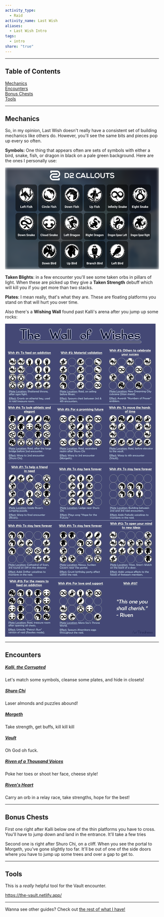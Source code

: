 ```yaml
---  
activity_type:  
  - Raid  
activity_name: Last Wish  
aliases:  
  - Last Wish Intro  
tags:  
  - intro  
share: "true"  
---  
```

  
----  
  
## Table of Contents  
  
[Mechanics](0%20-%20Intro%20to%20Last%20Wish.mdmechanics)  
[Encounters](0%20-%20Intro%20to%20Last%20Wish.mdencounters)  
[Bonus Chests](0%20-%20Intro%20to%20Last%20Wish.mdbonus-chests)  
[Tools](0%20-%20Intro%20to%20Last%20Wish.mdtools)  
  
----  
  
## Mechanics  
  
So, in my opinion, Last Wish doesn't really have a consistent set of building mechanics like others do. However, you'll see the same bits and pieces pop up every so often.  
  
**Symbols:** One thing that appears often are sets of symbols with either a bird, snake, fish, or dragon in black on a pale green background. Here are the ones I personally use:  
  
![callouts for symbols](../../assets/img/LW-symbols.png)  
  
**Taken Blights**: in a few encounter you'll see some taken orbs in pillars of light. When these are picked up they give a **Taken Strength** debuff which will kill you if you get more than two stacks.  
  
**Plates**: I mean really, that's what they are. These are floating platforms you stand on that will hurt you over time.  
  
Also there's a **Wishing Wall** found past Kalli's arena after you jump up some rocks:  
  
![The Wishing Wall|ctr](../../assets/img/Wishing%20Wall.jpeg)  
  
---  
  
## Encounters  
  
##### [Kalli, the Corrupted](./1%20-%20Kalli,%20the%20Corrupted.md)  
  
Let's match some symbols, cleanse some plates, and hide in closets!  
  
##### [Shuro Chi](./2%20-%20Shuro%20Chi,%20The%20Corrupted.md)  
  
Laser almonds and puzzles abound!  
  
##### [Morgeth](./Morgeth.md)  
  
Take strength, get buffs, kill kill kill  
  
##### [Vault](./4%20-%20The%20Vault.md)  
  
Oh God oh fuck.  
  
##### [Riven of a Thousand Voices](./5%20-%20Riven%20of%20a%20Thousand%20Voices.md)  
  
Poke her toes or shoot her face, cheese style!  
  
##### [Riven's Heart](./6%20-%20Riven's%20Heart.md)  
  
Carry an orb in a relay race, take strengths, hope for the best!  
  
----  
  
## Bonus Chests  
  
First one right after Kalli below one of the thin platforms you have to cross. You'll have to jump down and land in the entrance. It'll take a few tries  
  
Second one is right after Shuro Chi, on a cliff. When you see the portal to Morgeth, you've gone slightly too far. It'll be out of one of the side doors where you have to jump up some trees and over a gap to get to.  
  
----  
  
## Tools  
  
This is a *really* helpful tool for the Vault encounter.  
  
https://the-vault.netlify.app/  
  
----  
  
Wanna see other guides? Check out [the rest of what I have!](../../index.md)